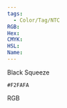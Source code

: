 ```yaml
---
tags:
  - Color/Tag/NTC
RGB:
Hex:
CMYK:
HSL:
Name:
---
```

Black Squeeze
```palette
#F2FAFA
```
RGB
